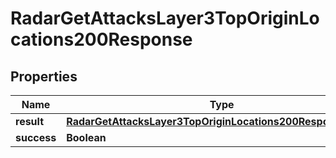 

# RadarGetAttacksLayer3TopOriginLocations200Response


## Properties

| Name | Type | Description | Notes |
|------------ | ------------- | ------------- | -------------|
|**result** | [**RadarGetAttacksLayer3TopOriginLocations200ResponseResult**](RadarGetAttacksLayer3TopOriginLocations200ResponseResult.md) |  |  |
|**success** | **Boolean** |  |  |



